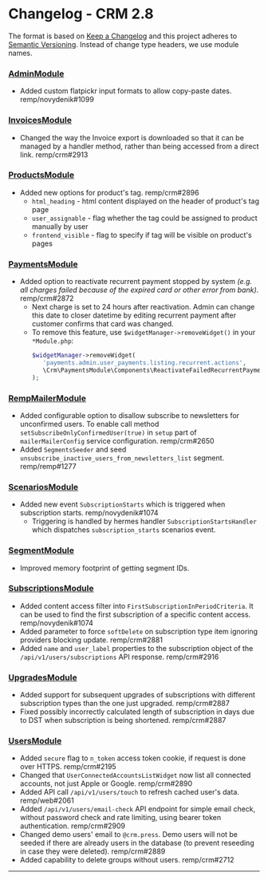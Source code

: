 # Changelog - CRM 2.8

The format is based on [Keep a Changelog](http://keepachangelog.com/) and this project adheres to [Semantic Versioning](http://semver.org/). Instead of change type headers, we use module names.

### [AdminModule]

- Added custom flatpickr input formats to allow copy-paste dates. remp/novydenik#1099

### [InvoicesModule]

- Changed the way the Invoice export is downloaded so that it can be managed by a handler method, rather than being accessed from a direct link. remp/crm#2913

### [ProductsModule]

- Added new options for product's tag. remp/crm#2896
  - `html_heading` - html content displayed on the header of product's tag page
  - `user_assignable` - flag whether the tag could be assigned to product manually by user
  - `frontend_visible` - flag to specify if tag will be visible on product's pages

### [PaymentsModule]

- Added option to reactivate recurrent payment stopped by system _(e.g. all charges failed because of the expired card or other error from bank)_. remp/crm#2872
  - Next charge is set to 24 hours after reactivation. Admin can change this date to closer datetime by editing recurrent payment after customer confirms that card was changed.
  - To remove this feature, use `$widgetManager->removeWidget()` in your `*Module.php`:
    ```php
    $widgetManager->removeWidget(
       'payments.admin.user_payments.listing.recurrent.actions',
       \Crm\PaymentsModule\Components\ReactivateFailedRecurrentPaymentWidget\ReactivateFailedRecurrentPaymentWidget::class,
    );
    ```

### [RempMailerModule]

- Added configurable option to disallow subscribe to newsletters for unconfirmed users. To enable call method `setSubscribeOnlyConfirmedUser(true)` in `setup` part of `mailerMailerConfig` service configuration. remp/crm#2650
- Added `SegmentsSeeder` and seed `unsubscribe_inactive_users_from_newsletters_list` segment. remp/remp#1277

### [ScenariosModule]

- Added new event `SubscriptionStarts` which is triggered when subscription starts. remp/novydenik#1074
  - Triggering is handled by hermes handler `SubscriptionStartsHandler` which dispatches `subscription_starts` scenarios event.

### [SegmentModule]

- Improved memory footprint of getting segment IDs.

### [SubscriptionsModule]

- Added content access filter into `FirstSubscriptionInPeriodCriteria`. It can be used to find the first subscription of a specific content access. remp/novydenik#1074
- Added parameter to force `softDelete` on subscription type item ignoring providers blocking update. remp/crm#2881
- Added `name` and `user_label` properties to the subscription object of the `/api/v1/users/subscriptions` API response. remp/crm#2916

### [UpgradesModule]

- Added support for subsequent upgrades of subscriptions with different subscription types than the one just upgraded. remp/crm#2887
- Fixed possibly incorrectly calculated length of subscription in days due to DST when subscription is being shortened. remp/crm#2887

### [UsersModule]

- Added `secure` flag to `n_token` access token cookie, if request is done over HTTPS. remp/crm#2195
- Changed that `UserConnectedAccountsListWidget` now list all connected accounts, not just Apple or Google. remp/crm#2890
- Added API call `/api/v1/users/touch` to refresh cached user's data. remp/web#2061
- Added `/api/v1/users/email-check` API endpoint for simple email check, without password check and rate limiting, using bearer token authentication. remp/crm#2909
- Changed demo users' email to `@crm.press`. Demo users will not be seeded if there are already users in the database (to prevent reseeding in case they were deleted). remp/crm#2889
- Added capability to delete groups without users. remp/crm#2712

---

[AdminModule]: https://github.com/remp2020/crm-admin-module/
[ApiModule]: https://github.com/remp2020/crm-api-module/
[AppleAppstoreModule]: https://github.com/remp2020/crm-apple-appstore-module
[ApplicationModule]: https://github.com/remp2020/crm-application-module/
[ClvModule]: https://github.com/remp2020/crm-clv-module/
[CouponModule]: https://github.com/remp2020/crm-coupon-module/
[DashboardModule]: https://github.com/remp2020/crm-dashboard-module/
[FamilyModule]: https://github.com/remp2020/crm-family-module/
[GiftsModule]: https://github.com/remp2020/crm-gifts-module/
[GooglePlayBillingModule]: https://github.com/remp2020/crm-google-play-billing-module/
[GoPayModule]: https://github.com/remp2020/crm-gopay-module
[InvoicesModule]: https://github.com/remp2020/crm-invoices-module/
[IssuesModule]: https://github.com/remp2020/crm-issues-module/
[OnboardingModule]: https://github.com/remp2020/crm-onboarding-module/
[PaymentsModule]: https://github.com/remp2020/crm-payments-module/
[PrintModule]: https://github.com/remp2020/crm-print-module/
[PrivatBankarModule]: https://github.com/remp2020/crm-privatbankar-module/
[ProductsModule]: https://github.com/remp2020/crm-products-module/
[RempCampaignModule]: https://github.com/remp2020/crm-remp-campaign-module/
[RempMailerModule]: https://github.com/remp2020/crm-remp-mailer-module/
[RempPythiaModule]: https://github.com/remp2020/crm-remp-pythia-module/
[SalesFunnelModule]: https://github.com/remp2020/crm-salesfunnel-module/
[ScenariosModule]: https://github.com/remp2020/crm-scenarios-module/
[SegmentModule]: https://github.com/remp2020/crm-segment-module/
[SlspSporopayModule]: https://github.com/remp2020/crm-slsp-sporopay-module/
[StripeModule]: https://github.com/remp2020/crm-stripe-module/
[SubscriptionsModule]: https://github.com/remp2020/crm-subscriptions-module/
[UpgradesModule]: https://github.com/remp2020/crm-upgrades-module
[UsersModule]: https://github.com/remp2020/crm-users-module/
[VubEplatbyModule]: https://github.com/remp2020/crm-vub-eplatby-module/
[WordpressModule]: https://github.com/remp2020/crm-wordpress-module/
[WalletPayModule]: https://github.com/remp2020/crm-wallet-pay-module/

[2.8.0]: https://gitlab.com/remp/crm/compare/2.7.0...2.8.0
